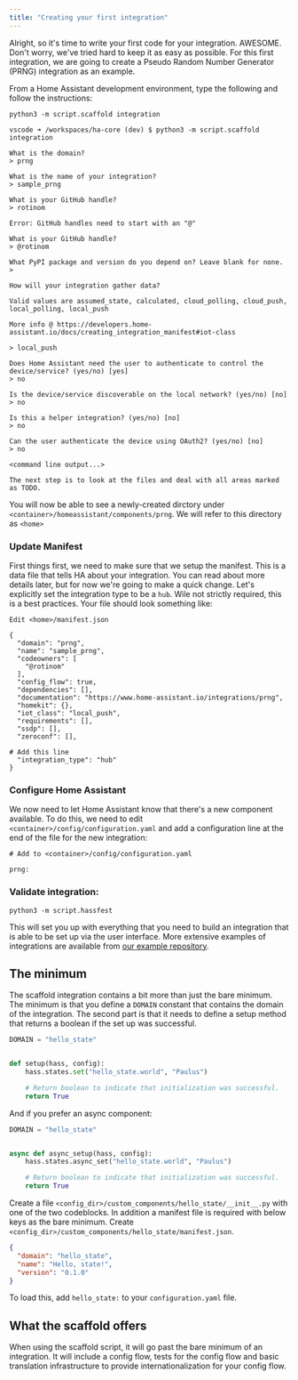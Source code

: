 ```yaml
---
title: "Creating your first integration"
---
```


Alright, so it's time to write your first code for your integration. AWESOME. Don't worry, we've tried hard to keep it as easy as possible. For this first integration, we are going to create a Pseudo Random Number Generator (PRNG) integration as an example.

From a Home Assistant development environment, type the following and follow the instructions:

```shell
python3 -m script.scaffold integration
```

```shell
vscode ➜ /workspaces/ha-core (dev) $ python3 -m script.scaffold integration

What is the domain?
> prng

What is the name of your integration?
> sample_prng

What is your GitHub handle?
> rotinom

Error: GitHub handles need to start with an "@"

What is your GitHub handle?
> @rotinom

What PyPI package and version do you depend on? Leave blank for none.
> 

How will your integration gather data?

Valid values are assumed_state, calculated, cloud_polling, cloud_push, local_polling, local_push

More info @ https://developers.home-assistant.io/docs/creating_integration_manifest#iot-class

> local_push

Does Home Assistant need the user to authenticate to control the device/service? (yes/no) [yes]
> no

Is the device/service discoverable on the local network? (yes/no) [no]
> no

Is this a helper integration? (yes/no) [no]
> no

Can the user authenticate the device using OAuth2? (yes/no) [no]
> no

<command line output...>

The next step is to look at the files and deal with all areas marked as TODO.
```

You will now be able to see a newly-created dirctory under `<container>/homeassistant/components/prng`.  We will refer to this directory as `<home>`


### Update Manifest
First things first, we need to make sure that we setup the manifest.  This is a data file that tells HA about your integration. 
 You can read about more details later, but for now we're going to make a quick change.  Let's explicitly set the integration type to be a `hub`.  Wile not strictly required, this is a best practices.  Your file should look something like:

```
Edit <home>/manifest.json

{
  "domain": "prng",
  "name": "sample_prng",
  "codeowners": [
    "@rotinom"
  ],
  "config_flow": true,
  "dependencies": [],
  "documentation": "https://www.home-assistant.io/integrations/prng",
  "homekit": {},
  "iot_class": "local_push",
  "requirements": [],
  "ssdp": [],
  "zeroconf": [],

# Add this line
  "integration_type": "hub"
}
```








### Configure Home Assistant
We now need to let Home Assistant know that there's a new component available.  To do this, we need to edit `<container>/config/configuration.yaml` and add a configuration line at the end of the file for the new integration:

```
# Add to <container>/config/configuration.yaml

prng:
```

### Validate integration:
```
python3 -m script.hassfest
```



This will set you up with everything that you need to build an integration that is able to be set up via the user interface. More extensive examples of integrations are available from [our example repository](https://github.com/home-assistant/example-custom-config/tree/master/custom_components/).

## The minimum

The scaffold integration contains a bit more than just the bare minimum. The minimum is that you define a `DOMAIN` constant that contains the domain of the integration. The second part is that it needs to define a setup method that returns a boolean if the set up was successful.

```python
DOMAIN = "hello_state"


def setup(hass, config):
    hass.states.set("hello_state.world", "Paulus")

    # Return boolean to indicate that initialization was successful.
    return True
```

And if you prefer an async component:

```python
DOMAIN = "hello_state"


async def async_setup(hass, config):
    hass.states.async_set("hello_state.world", "Paulus")

    # Return boolean to indicate that initialization was successful.
    return True
```
Create a file `<config_dir>/custom_components/hello_state/__init__.py` with one of the two codeblocks.
In addition a manifest file is required with below keys as the bare minimum. Create `<config_dir>/custom_components/hello_state/manifest.json`.

```json
{
  "domain": "hello_state",
  "name": "Hello, state!",
  "version": "0.1.0"
}
```

To load this, add `hello_state:` to your `configuration.yaml` file. 

## What the scaffold offers

When using the scaffold script, it will go past the bare minimum of an integration. It will include a config flow, tests for the config flow and basic translation infrastructure to provide internationalization for your config flow.
